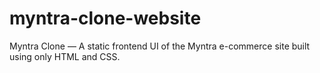 # myntra-clone-website
Myntra Clone — A static frontend UI of the Myntra e-commerce site built using only HTML and CSS.
